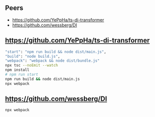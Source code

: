 ## Peers
- https://github.com/YePpHa/ts-di-transformer
- https://github.com/wessberg/DI

## https://github.com/YePpHa/ts-di-transformer

```sh
"start": "npm run build && node dist/main.js",
"build": "node build.js",
"webpack": "webpack && node dist/bundle.js"
npx tsc --noEmit --watch
npm install
# npm run start
npm run build && node dist/main.js
npx webpack
```

## https://github.com/wessberg/DI
```sh
npx webpack
```